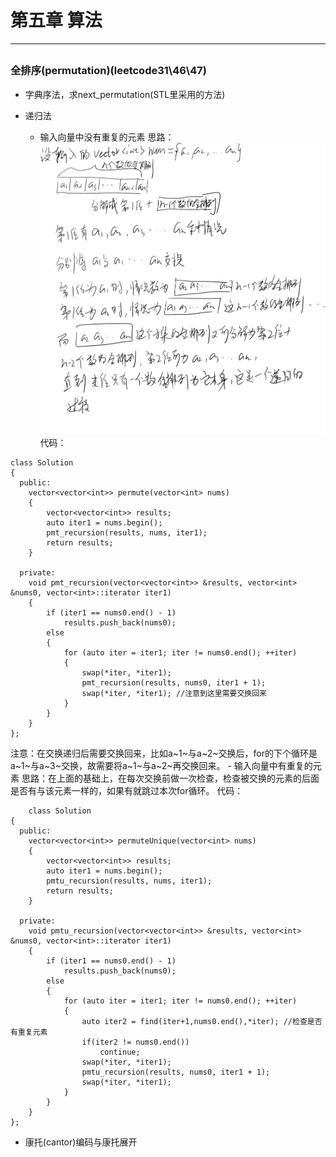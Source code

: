 # 第五章 算法
---
##
### 全排序(permutation)(leetcode31\46\47)
- 字典序法，求next_permutation(STL里采用的方法)


- 递归法
    - 输入向量中没有重复的元素
    思路：
    ![全排序递归法](/assets/全排序递归法.png)
    代码：
```
class Solution
{
  public:
    vector<vector<int>> permute(vector<int> nums)
    {
        vector<vector<int>> results;
        auto iter1 = nums.begin();
        pmt_recursion(results, nums, iter1);
        return results;
    }

  private:
    void pmt_recursion(vector<vector<int>> &results, vector<int> &nums0, vector<int>::iterator iter1)
    {
        if (iter1 == nums0.end() - 1)
            results.push_back(nums0);
        else
        {
            for (auto iter = iter1; iter != nums0.end(); ++iter)
            {
                swap(*iter, *iter1);
                pmt_recursion(results, nums0, iter1 + 1);
                swap(*iter, *iter1); //注意到这里需要交换回来
            }
        }
    }
};
```
注意：在交换递归后需要交换回来，比如a~1~与a~2~交换后，for的下个循环是a~1~与a~3~交换，故需要将a~1~与a~2~再交换回来。
    - 输入向量中有重复的元素
    思路：在上面的基础上，在每次交换前做一次检查，检查被交换的元素的后面是否有与该元素一样的，如果有就跳过本次for循环。
    代码：
```
    class Solution
{
  public:
    vector<vector<int>> permuteUnique(vector<int> nums)
    {
        vector<vector<int>> results;
        auto iter1 = nums.begin();
        pmtu_recursion(results, nums, iter1);
        return results;
    }

  private:
    void pmtu_recursion(vector<vector<int>> &results, vector<int> &nums0, vector<int>::iterator iter1)
    {
        if (iter1 == nums0.end() - 1)
            results.push_back(nums0);
        else
        {
            for (auto iter = iter1; iter != nums0.end(); ++iter)
            {
                auto iter2 = find(iter+1,nums0.end(),*iter); //检查是否有重复元素
                if(iter2 != nums0.end())
                    continue;
                swap(*iter, *iter1);
                pmtu_recursion(results, nums0, iter1 + 1);
                swap(*iter, *iter1);
            }
        }
    }
};
```

- 康托(cantor)编码与康托展开